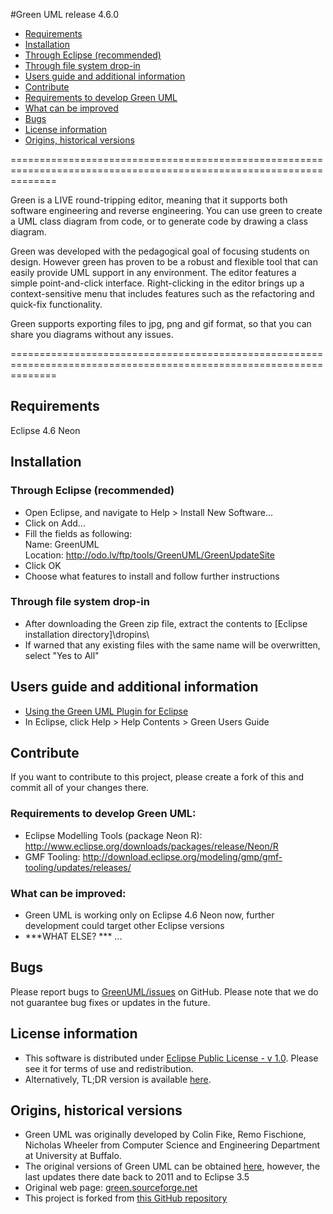
#Green UML release 4.6.0
- [Requirements](#requirements)
- [Installation](#installation)
 - [Through Eclipse (recommended)](#through-eclipse-recommended)
 - [Through file system drop-in](#through-file-system-drop-in)
- [Users guide and additional information](#users-guide-and-additional-information)
- [Contribute](#contribute)
 - [Requirements to develop Green UML](#requirements-to-develop-green-uml)
 - [What can be improved](#what-can-be-improved)
- [Bugs](#bugs)
- [License information](#license-information)
- [Origins, historical versions](#origins-historical-versions)

====================================================================================================================

Green is a LIVE round-tripping editor, meaning that it supports both software engineering and reverse engineering. 
You can use green to create a UML class diagram from code, or to generate code by drawing a class diagram.

Green was developed with the pedagogical goal of focusing students on design. 
However green has proven to be a robust and flexible tool that can easily provide UML support in any environment.
The editor features a simple point-and-click interface. Right-clicking in the editor brings up a 
context-sensitive menu that includes features such as the refactoring and quick-fix functionality.

Green supports exporting files to jpg, png and gif format, so that you can share you diagrams without any issues.

====================================================================================================================

## Requirements
Eclipse 4.6 Neon

## Installation
### Through Eclipse (recommended)
- Open Eclipse, and navigate to Help > Install New Software...
- Click on Add... 
- Fill the fields as following: <br>
     Name: GreenUML <br>
     Location: http://odo.lv/ftp/tools/GreenUML/GreenUpdateSite
- Click OK 
- Choose what features to install and follow further instructions

### Through file system drop-in
- After downloading the Green zip file, extract the contents to [Eclipse installation directory]\dropins\
- If warned that any existing files with the same name will be overwritten, select "Yes to All"


## Users guide and additional information
- [Using the Green UML Plugin for Eclipse](https://www.clear.rice.edu/comp310/Eclipse/GreenUML/)
- In Eclipse, click Help > Help Contents > Green Users Guide


## Contribute
If you want to contribute to this project, please create a fork of this and commit all of your changes there. 

### Requirements to develop Green UML:
- Eclipse Modelling Tools (package Neon R): http://www.eclipse.org/downloads/packages/release/Neon/R
- GMF Tooling: http://download.eclipse.org/modeling/gmp/gmf-tooling/updates/releases/

### What can be improved:
- Green UML is working only on Eclipse 4.6 Neon now, further development could target other Eclipse versions
- ***WHAT ELSE? *** ...

## Bugs
Please report bugs to [GreenUML/issues](https://github.com/JanisPelss/GreenUML/issues) on GitHub. 
Please note that we do not guarantee bug fixes or updates in the future.

## License information
- This software is distributed under [Eclipse Public License - v 1.0](https://www.eclipse.org/legal/epl-v10.html). 
Please see it for terms of use and redistribution. 
- Alternatively, TL;DR version is available [here](https://www.tldrlegal.com/l/epl).

## Origins, historical versions
- Green UML was originally developed by Colin Fike, Remo Fischione, Nicholas Wheeler from Computer Science and Engineering Department at University at Buffalo.
- The original versions of Green UML can be obtained [here](http://green.sourceforge.net/builds.html), however, the last updates there date back to 2011 and to Eclipse 3.5
- Original web page: [green.sourceforge.net](http://green.sourceforge.net)
- This project is forked from [this GitHub repository](https://github.com/fmjrey/Green-UML)


